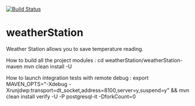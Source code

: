 [![Build Status](https://travis-ci.org/FabreFrederic/weatherStation.svg?branch=develop)](https://travis-ci.org/FabreFrederic/weatherStation)

# weatherStation
Weather Station allows you to save temperature reading.

How to build all the project modules :
cd weatherStation/weatherStation-maven
mvn clean install -U  

How to launch integration tests with remote debug :
export MAVEN_OPTS="-Xdebug -Xrunjdwp:transport=dt_socket,address=8100,server=y,suspend=y" && mvn clean install verify -U -P postgresql-it -DforkCount=0


